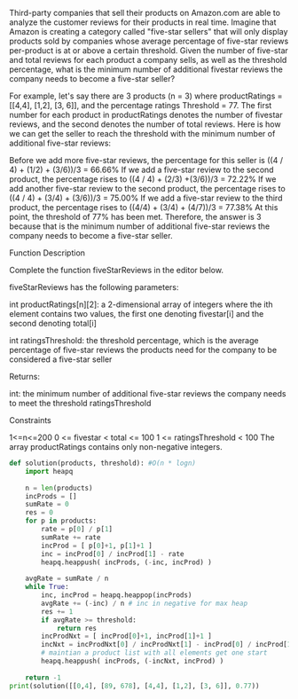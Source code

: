 
Third-party companies that sell their products on Amazon.com are able to analyze the customer reviews for their products in real time. Imagine that Amazon is creating a category called "five-star sellers" that will only display products sold by companies whose average percentage of five-star reviews per-product is at or above a certain threshold. Given the number of five-star and total reviews for each product a company sells, as well as the threshold percentage, what is the minimum number of additional fivestar reviews the company needs to become a five-star seller?

For example, let's say there are 3 products (n = 3) where productRatings = [[4,4], [1,2], [3, 6]], and the percentage ratings Threshold = 77. The first number for each product in productRatings denotes the number of fivestar reviews, and the second denotes the number of total reviews. Here is how we can get the seller to reach the threshold with the minimum number of additional five-star reviews:

Before we add more five-star reviews, the percentage for this seller is ((4 / 4) + (1/2) + (3/6))/3 = 66.66%
If we add a five-star review to the second product, the percentage rises to ((4 / 4) + (2/3) +(3/6))/3 = 72.22%
If we add another five-star review to the second product, the percentage rises to ((4 / 4) + (3/4) + (3/6))/3 = 75.00%
If we add a five-star review to the third product, the percentage rises to ((4/4) + (3/4) + (4/7))/3 = 77.38%
At this point, the threshold of 77% has been met. Therefore, the answer is 3 because that is the minimum number of additional five-star reviews the company needs to become a five-star seller.

Function Description

Complete the function fiveStarReviews in the editor below.

fiveStarReviews has the following parameters:

int productRatings[n][2]: a 2-dimensional array of integers where the ith element contains two values, the first one denoting fivestar[i] and the second denoting total[i]

int ratingsThreshold: the threshold percentage, which is the average percentage of five-star reviews the products need for the company to be considered a five-star seller

Returns:

int: the minimum number of additional five-star reviews the company needs to meet the threshold ratingsThreshold

Constraints

1<=n<=200
0 <= fivestar < total <= 100
1 <= ratingsThreshold < 100
The array productRatings contains only non-negative integers.

```python
def solution(products, threshold): #O(n * logn)
    import heapq
    
    n = len(products)
    incProds = []
    sumRate = 0
    res = 0
    for p in products:
        rate = p[0] / p[1]
        sumRate += rate
        incProd = [ p[0]+1, p[1]+1 ]
        inc = incProd[0] / incProd[1] - rate
        heapq.heappush( incProds, (-inc, incProd) )
    
    avgRate = sumRate / n
    while True:
        inc, incProd = heapq.heappop(incProds)
        avgRate += (-inc) / n # inc in negative for max heap
        res += 1
        if avgRate >= threshold:
            return res
        incProdNxt = [ incProd[0]+1, incProd[1]+1 ]
        incNxt = incProdNxt[0] / incProdNxt[1] - incProd[0] / incProd[1] 
        # maintian a product list with all elements get one start
        heapq.heappush( incProds, (-incNxt, incProd) ) 
    
    return -1
print(solution([[0,4], [89, 678], [4,4], [1,2], [3, 6]], 0.77))
```